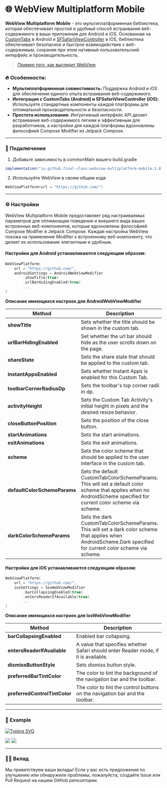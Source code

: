 # :globe_with_meridians: WebView Multiplatform Mobile

**WebView Multiplatform Mobile** - это мультиплатформенная библиотека, которая обеспечивает простой и удобный способ встраивания веб-содержимого в ваши приложения для Android и iOS. Основанная на [CustomTabs](https://developer.android.com/reference/kotlin/androidx/browser/customtabs/package-summary) в Android и [SFSafariViewController](https://developer.apple.com/documentation/safariservices/sfsafariviewcontroller) в iOS, библиотека обеспечивает безопасное и быстрое взаимодействие с веб-содержимым, сохраняя при этом нативный пользовательский интерфейс и производительность.

>[Пример того, как выглядит WebView](https://github.com/final-class/WebView-Multiplatform-Mobile?tab=readme-ov-file#:iphone:example)

### :fire: Особенности:
- **Мультиплатформенная совместимость:** Поддержка Android и iOS для обеспечения единого опыта встраивания веб-содержимого.
- **Интеграция с CustomTabs (Android) и SFSafariViewController (iOS):** Используйте стандартные компоненты каждой платформы для оптимальной производительности и безопасности.
- **Простота использования:** Интуитивный интерфейс API делает встраивание веб-содержимого легким и эффективным для разработчиков, а настройки для каждой платформы вдохновлены философией Compose Modifier из Jetpack Compose.

------------

### :rocket: Подключение
1) Добавьте зависимость в commonMain вашего build.gradle
```java
implementation("io.github.final-class:webview-multiplatform-mobile:1.0.1")
```
2) Используйте WebView в своем общем коде
```kotlin
WebViewPlatform(url = "https://github.com/")
```

------------

### :gear: Настройки
WebView Multiplatform Mobile предоставляет ряд настраиваемых параметров для оптимизации поведения и внешнего вида ваших встроенных веб-компонентов, которые вдохновлены философией Compose Modifier в Jetpack Compose. Каждая настройка WebView похожа на применение Modifier к встроенному веб-компоненту, что делает их использование элегантным и удобным.

#### Настройки для Android устанавливаются следующим образом:
```kotlin
WebViewPlatform(
    url = "https://github.com/",
    androidSettings = AndroidWebViewModifier
        .showTitle(true)
        .urlBarHidingEnabled(true)
        ...
)
```
**Описание имеющихся настроек для AndroidWebViewModifier**
                    
Method  | Description
------------- | -------------
**showTitle**  | Sets whether the title should be shown in the custom tab.
**urlBarHidingEnabled**  | Set whether the url bar should hide as the user scrolls down on the page.
**shareState**  | Sets the share state that should be applied to the custom tab.
**instantAppsEnabled**  | Sets whether Instant Apps is enabled for this Custom Tab.
**toolbarCornerRadiusDp**  | Sets the toolbar's top corner radii in dp.
**activityHeight**  | Sets the Custom Tab Activity's initial height in pixels and the desired resize behavior.
**closeButtonPosition**  | Sets the position of the close button.
**startAnimations**  | Sets the start animations.
**exitAnimations**  | Sets the exit animations.
**scheme**  | Sets the color scheme that should be applied to the user interface in the custom tab.
**defaultColorSchemeParams**  | Sets the default CustomTabColorSchemeParams. This will set a default color scheme that applies when no AndroidScheme specified for current color scheme via scheme.
**darkColorSchemeParams**  | Sets the dark CustomTabColorSchemeParams. This will set a dark color scheme that applies when AndroidScheme.Dark specified for current color scheme via scheme.


#### Настройки для iOS устанавливаются следующим образом:
```kotlin
WebViewPlatform(
    url = "https://github.com/",
    iosSettings = IosWebViewModifier
        .barCollapsingEnabled(true)
        .entersReaderIfAvailable(true)
        ...
)
```

**Описание имеющихся настроек для IosWebViewModifier**
                    
Method  | Description
------------- | -------------
**barCollapsingEnabled**  | Enabled bar collapsing.
**entersReaderIfAvailable**  | A value that specifies whether Safari should enter Reader mode, if it is available.
**dismissButtonStyle**  | Sets dismiss button style.
**preferredBarTintColor**  | The color to tint the background of the navigation bar and the toolbar.
**preferredControlTintColor**  | The color to tint the control buttons on the navigation bar and the toolbar.

------------

### :iphone: Example

[![Typing SVG](https://readme-typing-svg.demolab.com/?lines=First+line+of+text;Second+line+of+text)](https://git.io/typing-svg)

![](https://imgur.com/VzCepMA.png) ![](https://imgur.com/YzVZ5sU.png)

------------

### :man_technologist: Вклад
Мы приветствуем ваши вклады! Если у вас есть предложения по улучшению или обнаружили проблемы, пожалуйста, создайте Issue или Pull Request на нашем GitHub репозитории.
